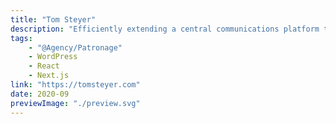 ```yaml
---
title: "Tom Steyer"
description: "Efficiently extending a central communications platform to reflect a rapidly changing political landscape."
tags:
    - "@Agency/Patronage"
    - WordPress
    - React
    - Next.js
link: "https://tomsteyer.com"
date: 2020-09
previewImage: "./preview.svg"
---
```

